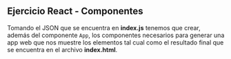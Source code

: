 ## Ejercicio React - Componentes

Tomando el JSON que se encuentra en **index.js** tenemos que crear, además del componente `App`, los componentes necesarios para generar una app web que nos muestre los elementos tal cual como el resultado final que se encuentra en el archivo **index.html**.